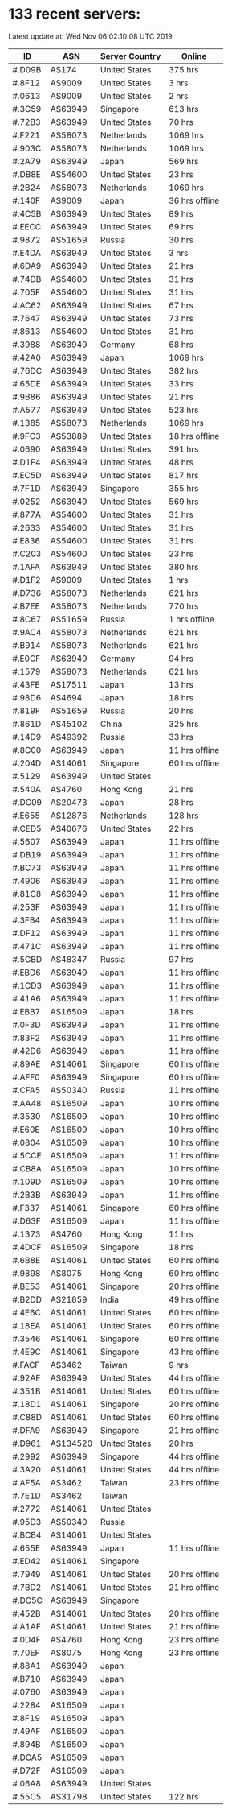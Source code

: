 # 133 recent servers:

Latest update at: Wed Nov 06 02:10:08 UTC 2019

| ID | ASN | Server Country | Online |
| -- | --- | -------------- | ------ |
| #.D09B | AS174 | United States | 375 hrs |
| #.8F12 | AS9009 | United States | 3 hrs |
| #.0613 | AS9009 | United States | 2 hrs |
| #.3C59 | AS63949 | Singapore | 613 hrs |
| #.72B3 | AS63949 | United States | 70 hrs |
| #.F221 | AS58073 | Netherlands | 1069 hrs |
| #.903C | AS58073 | Netherlands | 1069 hrs |
| #.2A79 | AS63949 | Japan | 569 hrs |
| #.DB8E | AS54600 | United States | 23 hrs |
| #.2B24 | AS58073 | Netherlands | 1069 hrs |
| #.140F | AS9009 | Japan | 36 hrs offline |
| #.4C5B | AS63949 | United States | 89 hrs |
| #.EECC | AS63949 | United States | 69 hrs |
| #.9872 | AS51659 | Russia | 30 hrs |
| #.E4DA | AS63949 | United States | 3 hrs |
| #.6DA9 | AS63949 | United States | 21 hrs |
| #.74DB | AS54600 | United States | 31 hrs |
| #.705F | AS54600 | United States | 31 hrs |
| #.AC62 | AS63949 | United States | 67 hrs |
| #.7647 | AS63949 | United States | 73 hrs |
| #.8613 | AS54600 | United States | 31 hrs |
| #.3988 | AS63949 | Germany | 68 hrs |
| #.42A0 | AS63949 | Japan | 1069 hrs |
| #.76DC | AS63949 | United States | 382 hrs |
| #.65DE | AS63949 | United States | 33 hrs |
| #.9B86 | AS63949 | United States | 21 hrs |
| #.A577 | AS63949 | United States | 523 hrs |
| #.1385 | AS58073 | Netherlands | 1069 hrs |
| #.9FC3 | AS53889 | United States | 18 hrs offline |
| #.0690 | AS63949 | United States | 391 hrs |
| #.D1F4 | AS63949 | United States | 48 hrs |
| #.EC5D | AS63949 | United States | 817 hrs |
| #.7F1D | AS63949 | Singapore | 355 hrs |
| #.0252 | AS63949 | United States | 569 hrs |
| #.877A | AS54600 | United States | 31 hrs |
| #.2633 | AS54600 | United States | 31 hrs |
| #.E836 | AS54600 | United States | 31 hrs |
| #.C203 | AS54600 | United States | 23 hrs |
| #.1AFA | AS63949 | United States | 380 hrs |
| #.D1F2 | AS9009 | United States | 1 hrs |
| #.D736 | AS58073 | Netherlands | 621 hrs |
| #.B7EE | AS58073 | Netherlands | 770 hrs |
| #.8C67 | AS51659 | Russia | 1 hrs offline |
| #.9AC4 | AS58073 | Netherlands | 621 hrs |
| #.B914 | AS58073 | Netherlands | 621 hrs |
| #.E0CF | AS63949 | Germany | 94 hrs |
| #.1579 | AS58073 | Netherlands | 621 hrs |
| #.43FE | AS17511 | Japan | 13 hrs |
| #.98D6 | AS4694 | Japan | 18 hrs |
| #.819F | AS51659 | Russia | 20 hrs |
| #.861D | AS45102 | China | 325 hrs |
| #.14D9 | AS49392 | Russia | 33 hrs |
| #.8C00 | AS63949 | Japan | 11 hrs offline |
| #.204D | AS14061 | Singapore | 60 hrs offline |
| #.5129 | AS63949 | United States | |
| #.540A | AS4760 | Hong Kong | 21 hrs |
| #.DC09 | AS20473 | Japan | 28 hrs |
| #.E655 | AS12876 | Netherlands | 128 hrs |
| #.CED5 | AS40676 | United States | 22 hrs |
| #.5607 | AS63949 | Japan | 11 hrs offline |
| #.DB19 | AS63949 | Japan | 11 hrs offline |
| #.BC73 | AS63949 | Japan | 11 hrs offline |
| #.4906 | AS63949 | Japan | 11 hrs offline |
| #.81C8 | AS63949 | Japan | 11 hrs offline |
| #.253F | AS63949 | Japan | 11 hrs offline |
| #.3FB4 | AS63949 | Japan | 11 hrs offline |
| #.DF12 | AS63949 | Japan | 11 hrs offline |
| #.471C | AS63949 | Japan | 11 hrs offline |
| #.5CBD | AS48347 | Russia | 97 hrs |
| #.EBD6 | AS63949 | Japan | 11 hrs offline |
| #.1CD3 | AS63949 | Japan | 11 hrs offline |
| #.41A6 | AS63949 | Japan | 11 hrs offline |
| #.EBB7 | AS16509 | Japan | 18 hrs |
| #.0F3D | AS63949 | Japan | 11 hrs offline |
| #.83F2 | AS63949 | Japan | 11 hrs offline |
| #.42D6 | AS63949 | Japan | 11 hrs offline |
| #.89AE | AS14061 | Singapore | 60 hrs offline |
| #.AFF0 | AS63949 | Singapore | 60 hrs offline |
| #.CFA5 | AS50340 | Russia | 11 hrs offline |
| #.AA48 | AS16509 | Japan | 10 hrs offline |
| #.3530 | AS16509 | Japan | 10 hrs offline |
| #.E60E | AS16509 | Japan | 10 hrs offline |
| #.0804 | AS16509 | Japan | 10 hrs offline |
| #.5CCE | AS16509 | Japan | 11 hrs offline |
| #.CB8A | AS16509 | Japan | 10 hrs offline |
| #.109D | AS16509 | Japan | 10 hrs offline |
| #.2B3B | AS63949 | Japan | 11 hrs offline |
| #.F337 | AS14061 | Singapore | 60 hrs offline |
| #.D63F | AS16509 | Japan | 11 hrs offline |
| #.1373 | AS4760 | Hong Kong | 11 hrs |
| #.4DCF | AS16509 | Singapore | 18 hrs |
| #.6B8E | AS14061 | United States | 60 hrs offline |
| #.9898 | AS8075 | Hong Kong | 60 hrs offline |
| #.BE53 | AS14061 | Singapore | 20 hrs offline |
| #.B2DD | AS21859 | India | 49 hrs offline |
| #.4E6C | AS14061 | United States | 60 hrs offline |
| #.18EA | AS14061 | United States | 60 hrs offline |
| #.3546 | AS14061 | Singapore | 60 hrs offline |
| #.4E9C | AS14061 | Singapore | 43 hrs offline |
| #.FACF | AS3462 | Taiwan | 9 hrs |
| #.92AF | AS63949 | United States | 44 hrs offline |
| #.351B | AS14061 | United States | 60 hrs offline |
| #.18D1 | AS14061 | Singapore | 20 hrs offline |
| #.C88D | AS14061 | United States | 60 hrs offline |
| #.DFA9 | AS63949 | Singapore | 21 hrs offline |
| #.D961 | AS134520 | United States | 20 hrs |
| #.2992 | AS63949 | Singapore | 44 hrs offline |
| #.3A20 | AS14061 | United States | 44 hrs offline |
| #.AF5A | AS3462 | Taiwan | 23 hrs offline |
| #.7E1D | AS3462 | Taiwan | |
| #.2772 | AS14061 | United States | |
| #.95D3 | AS50340 | Russia | |
| #.BCB4 | AS14061 | United States | |
| #.655E | AS63949 | Japan | 11 hrs offline |
| #.ED42 | AS14061 | Singapore | |
| #.7949 | AS14061 | United States | 20 hrs offline |
| #.7BD2 | AS14061 | United States | 21 hrs offline |
| #.DC5C | AS63949 | Singapore | |
| #.452B | AS14061 | United States | 20 hrs offline |
| #.A1AF | AS14061 | United States | 21 hrs offline |
| #.0D4F | AS4760 | Hong Kong | 23 hrs offline |
| #.70EF | AS8075 | Hong Kong | 23 hrs offline |
| #.88A1 | AS63949 | Japan | |
| #.B710 | AS63949 | Japan | |
| #.0760 | AS63949 | Japan | |
| #.2284 | AS16509 | Japan | |
| #.8F19 | AS16509 | Japan | |
| #.49AF | AS16509 | Japan | |
| #.894B | AS16509 | Japan | |
| #.DCA5 | AS16509 | Japan | |
| #.D72F | AS16509 | Japan | |
| #.06A8 | AS63949 | United States | |
| #.55C5 | AS31798 | United States | 122 hrs |

